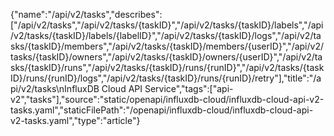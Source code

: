 {"name":"/api/v2/tasks","describes":["/api/v2/tasks","/api/v2/tasks/{taskID}","/api/v2/tasks/{taskID}/labels","/api/v2/tasks/{taskID}/labels/{labelID}","/api/v2/tasks/{taskID}/logs","/api/v2/tasks/{taskID}/members","/api/v2/tasks/{taskID}/members/{userID}","/api/v2/tasks/{taskID}/owners","/api/v2/tasks/{taskID}/owners/{userID}","/api/v2/tasks/{taskID}/runs","/api/v2/tasks/{taskID}/runs/{runID}","/api/v2/tasks/{taskID}/runs/{runID}/logs","/api/v2/tasks/{taskID}/runs/{runID}/retry"],"title":"/api/v2/tasks\nInfluxDB Cloud API Service","tags":["api-v2","tasks"],"source":"static/openapi/influxdb-cloud/influxdb-cloud-api-v2-tasks.yaml","staticFilePath":"/openapi/influxdb-cloud/influxdb-cloud-api-v2-tasks.yaml","type":"article"}
